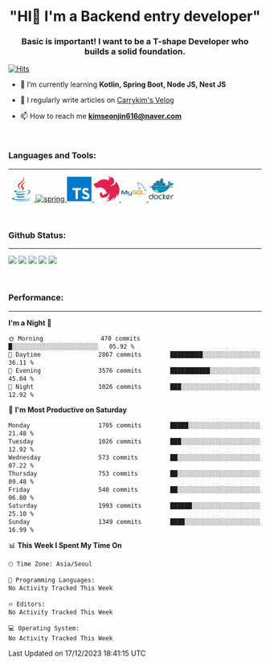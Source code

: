 <h1 align="center">"HI👋 I'm a Backend entry developer" </h1>
<h3 align="center">Basic is important! I want to be a T-shape Developer who builds a solid foundation.</h3>

[![Hits](https://hits.seeyoufarm.com/api/count/incr/badge.svg?url=https%3A%2F%2Fgithub.com%2Fgimseonjin&count_bg=%2318BFE5&title_bg=%23555555&icon=ko-fi.svg&icon_color=%23E7E7E7&title=hits&edge_flat=false)](https://hits.seeyoufarm.com)

- 🌱 I’m currently learning **Kotlin, Spring Boot, Node JS, Nest JS**

- 📝 I regularly write articles on [Carrykim's Velog](https://velog.io/@carrykim)

- 📫 How to reach me **kimseonjin616@naver.com**

<br/>

<h3 align="left">Languages and Tools:</h3>

***

<p align="left"> 
 <a href="https://www.java.com" target="_blank" rel="noreferrer"> <img src="https://raw.githubusercontent.com/devicons/devicon/master/icons/java/java-original.svg" alt="java" width="10%" height="10%"/> </a>
 <a href="https://spring.io/" target="_blank" rel="noreferrer"> <img src="https://www.vectorlogo.zone/logos/springio/springio-icon.svg" alt="spring" width="10%" height="10%"/> </a>
  <a href="https://www.typescriptlang.org/" target="_blank" rel="noreferrer"> <img src="https://raw.githubusercontent.com/devicons/devicon/master/icons/typescript/typescript-original.svg" alt="typescript" width="10%" height="10%"/> </a>
<a href="https://nestjs.com/" target="_blank" rel="noreferrer"> <img src="https://raw.githubusercontent.com/devicons/devicon/master/icons/nestjs/nestjs-plain.svg" alt="nestjs" width="10%" height="10%"/> </a> 
<a href="https://www.mysql.com/" target="_blank" rel="noreferrer"> <img src="https://raw.githubusercontent.com/devicons/devicon/master/icons/mysql/mysql-original-wordmark.svg" alt="mysql" width="10%" height="10%"/>  </a>
 <a href="https://www.docker.com/" target="_blank" rel="noreferrer"> <img src="https://raw.githubusercontent.com/devicons/devicon/master/icons/docker/docker-original-wordmark.svg" alt="docker" width="10%" height="10%"/> </a>
 </p>
</p>

<br/>

<h3 align="left">Github Status:</h3>

***

![](http://github-profile-summary-cards.vercel.app/api/cards/profile-details?username=gimseonjin&theme=nord_bright)
![](http://github-profile-summary-cards.vercel.app/api/cards/repos-per-language?username=gimseonjin&theme=nord_bright)
![](http://github-profile-summary-cards.vercel.app/api/cards/most-commit-language?username=gimseonjin&theme=nord_bright)
![](http://github-profile-summary-cards.vercel.app/api/cards/stats?username=gimseonjin&theme=nord_bright)
![](http://github-profile-summary-cards.vercel.app/api/cards/productive-time?username=gimseonjin&theme=nord_bright&utcOffset=8)


<br/>

<h3 align="left">Performance:</h3>

***

<!--START_SECTION:waka-->
**I'm a Night 🦉** 

```text
🌞 Morning                470 commits         █░░░░░░░░░░░░░░░░░░░░░░░░   05.92 % 
🌆 Daytime                2867 commits        █████████░░░░░░░░░░░░░░░░   36.11 % 
🌃 Evening                3576 commits        ███████████░░░░░░░░░░░░░░   45.04 % 
🌙 Night                  1026 commits        ███░░░░░░░░░░░░░░░░░░░░░░   12.92 % 
```
📅 **I'm Most Productive on Saturday** 

```text
Monday                   1705 commits        █████░░░░░░░░░░░░░░░░░░░░   21.48 % 
Tuesday                  1026 commits        ███░░░░░░░░░░░░░░░░░░░░░░   12.92 % 
Wednesday                573 commits         ██░░░░░░░░░░░░░░░░░░░░░░░   07.22 % 
Thursday                 753 commits         ██░░░░░░░░░░░░░░░░░░░░░░░   09.48 % 
Friday                   540 commits         ██░░░░░░░░░░░░░░░░░░░░░░░   06.80 % 
Saturday                 1993 commits        ██████░░░░░░░░░░░░░░░░░░░   25.10 % 
Sunday                   1349 commits        ████░░░░░░░░░░░░░░░░░░░░░   16.99 % 
```


📊 **This Week I Spent My Time On** 

```text
🕑︎ Time Zone: Asia/Seoul

💬 Programming Languages: 
No Activity Tracked This Week

🔥 Editors: 
No Activity Tracked This Week

💻 Operating System: 
No Activity Tracked This Week
```


 Last Updated on 17/12/2023 18:41:15 UTC
<!--END_SECTION:waka-->

<div align="center">
  
